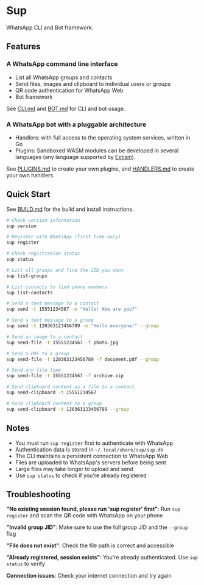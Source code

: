 # Sup

WhatsApp CLI and Bot framework.

## Features

### A WhatsApp command line interface

- List all WhatsApp groups and contacts
- Send files, images and clipboard to individual users or groups
- QR code authentication for WhatsApp Web
- Bot framework

See [CLI.md](docs/CLI.md) and [BOT.md](docs/BOT.md) for CLI and bot usage.

### A WhatsApp bot with a pluggable architecture

- Handlers: with full access to the operating system services, written in Go
- Plugins: Sandboxed WASM modules can be developed in several languages (any language supported by [Extism](https://extism.org/docs/quickstart/plugin-quickstart)).

See [PLUGINS.md](docs/PLUGINS.md) to create your own plugins, and [HANDLERS.md](docs/HANDLERS.md) to create your own handlers.

## Quick Start

See [BUILD.md](/docs/BUILD.md) for the build and install instructions.

```bash
# Check version information
sup version

# Register with WhatsApp (first time only)
sup register

# Check registration status
sup status

# List all groups and find the JID you want
sup list-groups

# List contacts to find phone numbers
sup list-contacts

# Send a text message to a contact
sup send -t 15551234567 -m "Hello! How are you?"

# Send a text message to a group
sup send -t 120363123456789 -m "Hello everyone!" --group

# Send an image to a contact
sup send-file -t 15551234567 -f photo.jpg

# Send a PDF to a group
sup send-file -t 120363123456789 -f document.pdf --group

# Send any file type
sup send-file -t 15551234567 -f archive.zip

# Send clipboard content as a file to a contact
sup send-clipboard -t 15551234567

# Send clipboard content to a group
sup send-clipboard -t 120363123456789 --group
```

## Notes

- You must run `sup register` first to authenticate with WhatsApp
- Authentication data is stored in `~/.local/share/sup/sup.db`
- The CLI maintains a persistent connection to WhatsApp Web
- Files are uploaded to WhatsApp's servers before being sent
- Large files may take longer to upload and send
- Use `sup status` to check if you're already registered

## Troubleshooting

**"No existing session found, please run 'sup register' first"**: Run `sup register` and scan the QR code with WhatsApp on your phone

**"Invalid group JID"**: Make sure to use the full group JID and the `--group` flag

**"File does not exist"**: Check the file path is correct and accessible

**"Already registered, session exists"**: You're already authenticated. Use `sup status` to verify

**Connection issues**: Check your internet connection and try again

